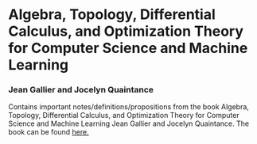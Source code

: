 # Algebra, Topology, Differential Calculus, and Optimization Theory for Computer Science and Machine Learning 
### Jean Gallier and Jocelyn Quaintance
Contains important notes/definitions/propositions from the book Algebra, Topology, Differential Calculus, and Optimization Theory for Computer Science and Machine Learning Jean Gallier and Jocelyn Quaintance.
The book can be found [here.](https://www.cis.upenn.edu/~jean/gbooks/geomath.html)


